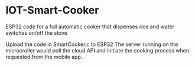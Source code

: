 # IOT-Smart-Cooker
ESP32 code for a full automatic cooker that dispenses rice and water switches on/off the stove

Upload the code in SmartCooker.c to ESP32
The server running on the microcroller would poll the cloud API and initiate the cooking process when requested from the mobile app.
